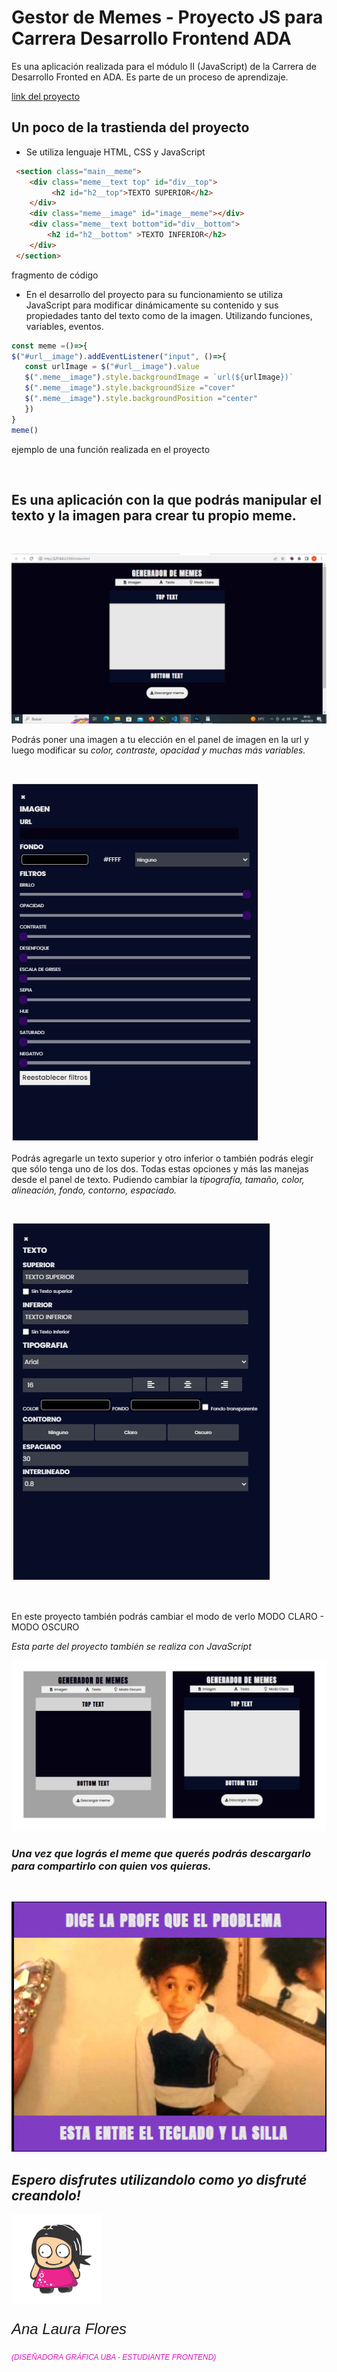 # Gestor de Memes - Proyecto JS para Carrera Desarrollo Frontend ADA
<p> Es una aplicación realizada para el módulo II (JavaScript) de la Carrera de Desarrollo Fronted en ADA. Es parte de un proceso de aprendizaje. </p>

[link del proyecto](https://ana-laura-flores.github.io/gestor-de-memes/)

## Un poco de la trastienda del proyecto

 - Se utiliza lenguaje HTML, CSS y JavaScript

``` html
 <section class="main__meme">
    <div class="meme__text top" id="div__top">
         <h2 id="h2__top">TEXTO SUPERIOR</h2>
    </div>
    <div class="meme__image" id="image__meme"></div>
    <div class="meme__text bottom"id="div__bottom">
        <h2 id="h2__bottom" >TEXTO INFERIOR</h2>
    </div>
 </section>

 ```     
 fragmento de código      


 - En el desarrollo del proyecto para su funcionamiento se utiliza JavaScript para modificar dinámicamente su contenido y sus propiedades tanto del texto como de la imagen. Utilizando funciones, variables, eventos.

 ``` javascript
 const meme =()=>{
$("#url__image").addEventListener("input", ()=>{
    const urlImage = $("#url__image").value
    $(".meme__image").style.backgroundImage = `url(${urlImage})`
    $(".meme__image").style.backgroundSize ="cover"
    $(".meme__image").style.backgroundPosition ="center"
    })
}
meme()
```
ejemplo de una función realizada en el proyecto
 
 <br>


## Es una aplicación con la que podrás manipular el texto y la imagen para crear tu propio meme.
<br>

![portada del gestor de memes](./image/portada_gestor_de_meme.jpg)

<p>Podrás poner una imagen a tu elección en el panel de imagen en la url y luego modificar su <em>color, contraste, opacidad y muchas más variables.</em></p> 
<br>

![panel de imagen del gestor de memes](./image/panel_image.jpg)
<br>

<p>Podrás agregarle un texto superior y otro inferior o también podrás elegir que sólo tenga uno de los dos. Todas estas opciones y más las manejas desde el panel de texto. Pudiendo cambiar la <em>tipografía, tamaño, color, alineación, fondo, contorno, espaciado.</em></p>
<br>

![panel de texto del gestor de memes](./image/panel_text.jpg)

<br>
<p> En este proyecto también podrás cambiar el modo de verlo MODO CLARO - MODO OSCURO</p>
<p> <em> Esta parte del proyecto también se realiza con JavaScript </p>

![modo claro - modo oscuro](./image/modo_claro-modo_oscuro.jpg)


### Una vez que lográs el meme que querés podrás descargarlo para compartirlo con quien vos quieras.
<br>

![meme final](./image/meme_final.jpg)

## Espero disfrutes utilizandolo como yo disfruté creandolo!

![nena de pelo negro](./image/logo_krear.png)
<br>
<p style="font-family:Arial; font-size:24px;"> Ana Laura Flores </p>
 <p style="font-family:Arial; font-size:12px; color:#d813be"> (DISEÑADORA GRÁFICA UBA - ESTUDIANTE FRONTEND) </p>



